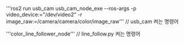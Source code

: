 '''ros2 run usb_cam usb_cam_node_exe --ros-args -p video_device:="/dev/video2" -r image_raw:=/camera/camera/color/image_raw'''
// usb_cam 켜는 명령어

'''color_line_follower_node'''
// line_follow.py 켜는 명령어

